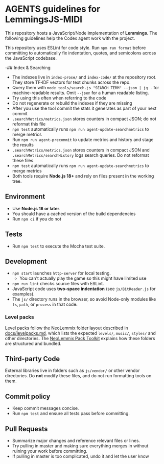 # AGENTS guidelines for LemmingsJS-MIDI

This repository hosts a JavaScript/Node implementation of **Lemmings**. The following guidelines help the Codex agent work with the project.

This repository uses ESLint for code style.
Run `npm run format` before committing to automatically fix indentation,
quotes, and semicolons across the JavaScript codebase.

-## Index & Searching
- The indexes live in `index-prose/` and `index-code/` at the repository root. They store TF‑IDF vectors for text chunks across the repo.
- Query them with `node tools/search.js "SEARCH TERM" --json | jq .` for machine-readable results. Omit `--json` for a human readable listing.
- Try using this often when referring to the code
- Do not regenerate or rebuild the indexes if they are missing
- After you use the tool commit the stats it generates as part of your next commit
 - `.searchMetrics/metrics.json` stores counters in compact JSON; do not reformat this file
 - `npm test` automatically runs `npm run agent-update-searchmetrics` to merge metrics
 - Run `npm run agent-precommit` to update metrics and history and stage the results
- `.searchMetrics/metrics.json` stores counters in compact JSON and
  `.searchMetrics/searchHistory` logs search queries. Do not reformat these files
- `npm test` automatically runs `npm run agent-update-searchmetrics` to merge metrics
- Both tools require **Node.js 18+** and rely on files present in the working tree.

## Environment
- Use **Node.js 18 or later**.
- You should have a cached version of the build dependencies
- Run `npm ci` if you do not

## Tests
- Run `npm test` to execute the Mocha test suite.

## Development
- `npm start` launches `http-server` for local testing.
  - You can't actually play the game so this might have limited use
- `npm run lint` checks source files with ESLint.
- JavaScript code uses **two-space indentation** (see `js/BitReader.js` for examples).
- The `js/` directory runs in the browser, so avoid Node-only modules like `fs`, `path`, or `process` in that code.

### Level packs
Level packs follow the NeoLemmix folder layout described in
[docs/levelpacks.md](docs/levelpacks.md), which lists the expected
`levels/`, `music/`, `styles/` and other directories.
The [NeoLemmix Pack Toolkit](docs/nl-pack-toolkit.md) explains how
these folders are structured and bundled.

## Third-party Code
External libraries live in folders such as `js/vendor/` or other vendor
directories. Do **not** modify these files, and do not run formatting
tools on them.

## Commit policy
- Keep commit messages concise.
- Run `npm test` and ensure all tests pass before committing.

## Pull Requests
- Summarize major changes and reference relevant files or lines.
- Try pulling in master and making sure everything merges in without ruining your work before committing.
- If pulling in master is too complicated, undo it and let the user know

<!--
Additional suggestions for the agent or future maintainers:
- Don't forget to use the search tool 
- High performance and intelligent memory usage are top priorities; profile critical code paths and watch memory allocations.
- You can extend the tests in `test/` to cover more of the tools in `tools/`.
- The repository includes many sample assets; keeping them out of commits can reduce repo size.
- You are unable to commit binaries so do not try
- Try running `npm run list-sprites` to preview sprite names and counts.
- To export all sprite assets use `npm run export-all-sprites` or `export-all-packs`.
- Create and maintain a `.agentInfo/` directory at the repository root.
- Within `.agentInfo/`, store short notes about design decisions or TODOs using a tag-based system. Keep an index (e.g., `tags.json` or `index.md`) to search notes by tag.
- Do not use "..." at the end of summaries in your index
- Regularly review this index to locate relevant notes before starting new work.
- Try and generate as many additional tasks to handle things as you can to maximize your potential
- If you are unable to do something complicated, leave what you have but didn't work in comments with an explanation of what you were trying to do and why it didn't work
-->

